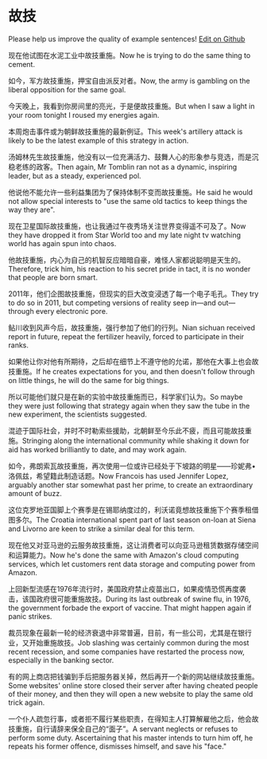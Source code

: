 # 故技

Please help us improve the quality of example sentences! [Edit on Github](https://github.com/jiyushe/jiyu-example-sentence-source/blob/main/chinese/guji_4.md)

<p><span class="chinese">现在他试图在水泥工业中故技重施。</span><span class="english">Now he is trying to do the same thing to cement.</span></p>

<p><span class="chinese">如今，军方故技重施，押宝自由派反对者。</span><span class="english">Now, the army is gambling on the liberal opposition for the same goal.</span></p>

<p><span class="chinese">今天晚上，我看到你房间里的亮光，于是便故技重施。</span><span class="english">But when I saw a light in your room tonight I roused my energies again.</span></p>

<p><span class="chinese">本周炮击事件或为朝鲜故技重施的最新例证。</span><span class="english">This week's artillery attack is likely to be the latest example of this strategy in action.</span></p>

<p><span class="chinese">汤姆林先生故技重施，他没有以一位充满活力、鼓舞人心的形象参与竞选，而是沉稳老练的政客。</span><span class="english">Then again, Mr Tomblin ran not as a dynamic, inspiring leader, but as a steady, experienced pol.</span></p>

<p><span class="chinese">他说他不能允许一些利益集团为了保持体制不变而故技重施。</span><span class="english">He said he would not allow special interests to "use the same old tactics to keep things the way they are".</span></p>

<p><span class="chinese">现在卫星国际故技重施，也让我通过午夜秀场关注世界变得遥不可及了。</span><span class="english">Now they have dropped it from Star World too and my late night tv watching world has again spun into chaos.</span></p>

<p><span class="chinese">他故技重施，内心为自己的机智反应暗暗自豪，难怪人家都说聪明是天生的。</span><span class="english">Therefore, trick him, his reaction to his secret pride in tact, it is no wonder that people are born smart.</span></p>

<p><span class="chinese">2011年，他们企图故技重施，但现实的巨大改变浸透了每一个电子毛孔。</span><span class="english">They try to do so in 2011, but competing versions of reality seep in—and out—through every electronic pore.</span></p>

<p><span class="chinese">鲇川收到风声今后，故技重施，强行参加了他们的行列。</span><span class="english">Nian sichuan received report in future, repeat the fertilizer heavily, forced to participate in their ranks.</span></p>

<p><span class="chinese">如果他让你对他有所期待，之后却在细节上不遵守他的允诺，那他在大事上也会故技重施。</span><span class="english">If he creates expectations for you, and then doesn't follow through on little things, he will do the same for big things.</span></p>

<p><span class="chinese">所以可能他们就只是在新的实验中故技重施而已，科学家们认为。</span><span class="english">So maybe they were just following that strategy again when they saw the tube in the new experiment, the scientists suggested.</span></p>

<p><span class="chinese">混迹于国际社会，并时不时勒索些援助，北朝鲜至今乐此不疲，而且可能故技重施。</span><span class="english">Stringing along the international community while shaking it down for aid has worked brilliantly to date, and may work again.</span></p>

<p><span class="chinese">如今，弗朗索瓦故技重施，再次使用一位或许已经处于下坡路的明星——珍妮弗•洛佩兹，希望籍此制造话题。</span><span class="english">Now Francois has used Jennifer Lopez, arguably another star somewhat past her prime, to create an extraordinary amount of buzz.</span></p>

<p><span class="chinese">这位克罗地亚国脚上个赛季是在锡耶纳度过的，利沃诺竟想故技重施下个赛季租借图多尔。</span><span class="english">The Croatia international spent part of last season on-loan at Siena and Livorno are keen to strike a similar deal for this term.</span></p>

<p><span class="chinese">现在他又对亚马逊的云服务故技重施，这让消费者可以向亚马逊租赁数据存储空间和运算能力。</span><span class="english">Now he's done the same with Amazon's cloud computing services, which let customers rent data storage and computing power from Amazon.</span></p>

<p><span class="chinese">上回新型流感在1976年流行时，美国政府禁止疫苗出口，如果疫情恐慌再度袭击，该国政府很可能重施故技。</span><span class="english">During its last outbreak of swine flu, in 1976, the government forbade the export of vaccine. That might happen again if panic strikes.</span></p>

<p><span class="chinese">裁员现象在最新一轮的经济衰退中非常普遍，目前，有一些公司，尤其是在银行业，又开始重施故技。</span><span class="english">Job slashing was certainly common during the most recent recession, and some companies have restarted the process now, especially in the banking sector.</span></p>

<p><span class="chinese">有的网上商店把钱骗到手后把服务器关掉，然后再开一个新的网站继续故技重施。</span><span class="english">Some websites' online store closed their server after having cheated people of their money, and then they will open a new website to play the same old trick again.</span></p>

<p><span class="chinese">一个仆人疏忽行事，或者拒不履行某些职责，在得知主人打算解雇他之后，他会故技重施，自行请辞来保全自己的“面子”。</span><span class="english">A servant neglects or refuses to perform some duty. Ascertaining that his master intends to turn him off, he repeats his former offence, dismisses himself, and save his "face."</span></p>


